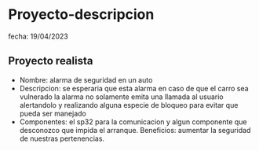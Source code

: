 # Proyecto-descripcion
fecha: 19/04/2023

## Proyecto realista
- Nombre: alarma de seguridad en un auto
- Descripcion: se esperaria que esta alarma en caso de que el carro sea vulnerado la alarma no solamente 
emita una llamada al usuario alertandolo y realizando alguna especie de bloqueo para evitar que pueda ser
manejado
- Componentes: el sp32 para la comunicacion y algun componente que desconozco que impida el arranque.
Beneficios: aumentar la seguridad de nuestras pertenencias.
